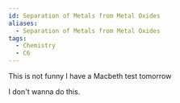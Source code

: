 ```yaml
---
id: Separation of Metals from Metal Oxides
aliases:
  - Separation of Metals from Metal Oxides
tags:
  - Chemistry
  - C6
---
```



This is not funny
I have a Macbeth test tomorrow

I don't wanna do this.

